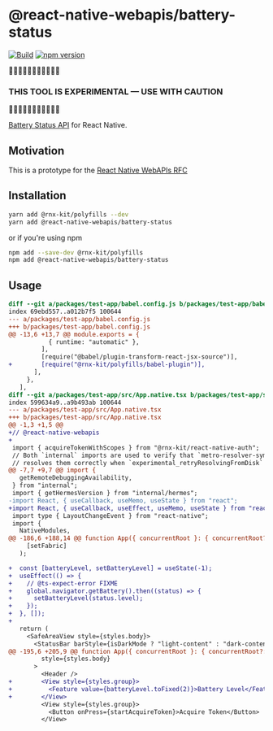 # @react-native-webapis/battery-status

[![Build](https://github.com/microsoft/rnx-kit/actions/workflows/build.yml/badge.svg)](https://github.com/microsoft/rnx-kit/actions/workflows/build.yml)
[![npm version](https://img.shields.io/npm/v/@react-native-webapis/battery-status)](https://www.npmjs.com/package/@react-native-webapis/battery-status)

🚧🚧🚧🚧🚧🚧🚧🚧🚧🚧🚧

### THIS TOOL IS EXPERIMENTAL — USE WITH CAUTION

🚧🚧🚧🚧🚧🚧🚧🚧🚧🚧🚧

[Battery Status API](https://developer.mozilla.org/en-US/docs/Web/API/Battery_Status_API)
for React Native.

## Motivation

This is a prototype for the
[React Native WebAPIs RFC](https://github.com/microsoft/rnx-kit/pull/2504)

## Installation

```sh
yarn add @rnx-kit/polyfills --dev
yarn add @react-native-webapis/battery-status
```

or if you're using npm

```sh
npm add --save-dev @rnx-kit/polyfills
npm add @react-native-webapis/battery-status
```

## Usage

```diff
diff --git a/packages/test-app/babel.config.js b/packages/test-app/babel.config.js
index 69ebd557..a012b7f5 100644
--- a/packages/test-app/babel.config.js
+++ b/packages/test-app/babel.config.js
@@ -13,6 +13,7 @@ module.exports = {
           { runtime: "automatic" },
         ],
         [require("@babel/plugin-transform-react-jsx-source")],
+        [require("@rnx-kit/polyfills/babel-plugin")],
       ],
     },
   ],
diff --git a/packages/test-app/src/App.native.tsx b/packages/test-app/src/App.native.tsx
index 599634a9..a9b493ab 100644
--- a/packages/test-app/src/App.native.tsx
+++ b/packages/test-app/src/App.native.tsx
@@ -1,3 +1,5 @@
+// @react-native-webapis
+
 import { acquireTokenWithScopes } from "@rnx-kit/react-native-auth";
 // Both `internal` imports are used to verify that `metro-resolver-symlinks`
 // resolves them correctly when `experimental_retryResolvingFromDisk` is
@@ -7,7 +9,7 @@ import {
   getRemoteDebuggingAvailability,
 } from "internal";
 import { getHermesVersion } from "internal/hermes";
-import React, { useCallback, useMemo, useState } from "react";
+import React, { useCallback, useEffect, useMemo, useState } from "react";
 import type { LayoutChangeEvent } from "react-native";
 import {
   NativeModules,
@@ -186,6 +188,14 @@ function App({ concurrentRoot }: { concurrentRoot?: boolean }) {
     [setFabric]
   );

+  const [batteryLevel, setBatteryLevel] = useState(-1);
+  useEffect(() => {
+    // @ts-expect-error FIXME
+    global.navigator.getBattery().then((status) => {
+      setBatteryLevel(status.level);
+    });
+  }, []);
+
   return (
     <SafeAreaView style={styles.body}>
       <StatusBar barStyle={isDarkMode ? "light-content" : "dark-content"} />
@@ -195,6 +205,9 @@ function App({ concurrentRoot }: { concurrentRoot?: boolean }) {
         style={styles.body}
       >
         <Header />
+        <View style={styles.group}>
+          <Feature value={batteryLevel.toFixed(2)}>Battery Level</Feature>
+        </View>
         <View style={styles.group}>
           <Button onPress={startAcquireToken}>Acquire Token</Button>
         </View>
```
